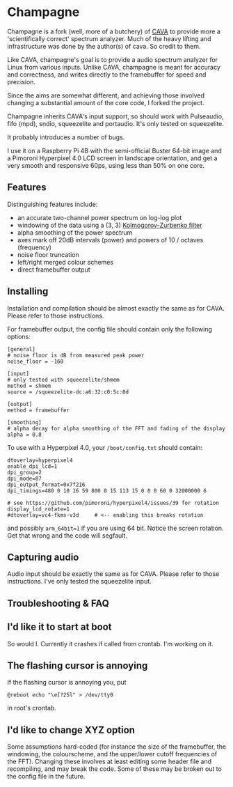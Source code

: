 Champagne
=========

Champagne is a fork (well, more of a butchery) of [CAVA](https://github.com/karlstav/cava/) to provide more a 'scientifically correct' spectrum analyzer.
Much of the heavy lifting and infrastructure was done by the author(s) of cava. So credit to them.

Like CAVA, champagne's goal is to provide a audio spectrum analyzer for Linux from various inputs.
Unlike CAVA, champagne is meant for accuracy and correctness, and writes directly to the framebuffer for speed and precision.

Since the aims are somewhat different, and achieving those involved changing a substantial amount of the core code, I forked the project.

Champagne inherits CAVA's input support, so should work with Pulseaudio, fifo (mpd), sndio, squeezelite and portaudio. It's only tested on squeezelite.

It probably introduces a number of bugs.

I use it on a Raspberry Pi 4B with the semi-official Buster 64-bit image and a Pimoroni Hyperpixel 4.0 LCD screen in landscape orientation, and get a very smooth and responsive 60ps, using less than 50% on one core.


Features
--------

Distinguishing features include:

- an accurate two-channel power spectrum on log-log plot
- windowing of the data using a (3, 3) [Kolmogorov-Zurbenko filter](https://en.wikipedia.org/wiki/Kolmogorov%E2%80%93Zurbenko_filter)
- alpha smoothing of the power spectrum
- axes mark off 20dB intervals (power) and powers of 10 / octaves (frequency)
- noise floor truncation
- left/right merged colour schemes
- direct framebuffer output


Installing
----------

Installation and compilation should be almost exactly the same as for CAVA. Please refer to those instructions.

For framebuffer output, the config file should contain only the following options:

```
[general]
# noise floor is dB from measured peak power
noise_floor = -160

[input]
# only tested with squeezelite/shmem
method = shmem
source = /squeezelite-dc:a6:32:c0:5c:0d

[output]
method = framebuffer

[smoothing]
# alpha decay for alpha smoothing of the FFT and fading of the display
alpha = 0.8
```

To use with a Hyperpixel 4.0, your `/boot/config.txt` should contain:

```
dtoverlay=hyperpixel4
enable_dpi_lcd=1
dpi_group=2
dpi_mode=87
dpi_output_format=0x7f216
dpi_timings=480 0 10 16 59 800 0 15 113 15 0 0 0 60 0 32000000 6

# see https://github.com/pimoroni/hyperpixel4/issues/39 for rotation
display_lcd_rotate=1
#dtoverlay=vc4-fkms-v3d     # <-- enabling this breaks rotation
```

and possibly `arm_64bit=1` if you are using 64 bit.
Notice the screen rotation. Get that wrong and the code will segfault.


Capturing audio
---------------

Audio input should be exactly the same as for CAVA. Please refer to those instructions.
I've only tested the squeezelite input.


Troubleshooting & FAQ
---------------------

## I'd like it to start at boot

So would I. Currently it crashes if called from crontab. I'm working on it.


## The flashing cursor is annoying

If the flashing cursor is annoying you, put

    @reboot echo "\e[?25l" > /dev/tty0

in root's crontab.


## I'd like to change XYZ option

Some assumptions hard-coded (for instance the size of the framebuffer, the windowing, the colourscheme, and the upper/lower cutoff frequencies of the FFT). Changing these involves at least editing some header file and recompiling, and may break the code. Some of these may be broken out to the config file in the future.
